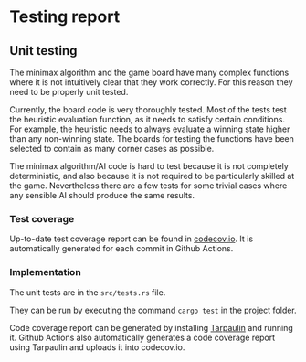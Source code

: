 # Testing report

## Unit testing

The minimax algorithm and the game board have many complex functions where it is not intuitively clear that they work correctly. For this reason they need to be properly unit tested.

Currently, the board code is very thoroughly tested. Most of the tests test the heuristic evaluation function, as it needs to satisfy certain conditions. For example, the heuristic needs to always evaluate a winning state higher than any non-winning state. The boards for testing the functions have been selected to contain as many corner cases as possible.

The minimax algorithm/AI code is hard to test because it is not completely deterministic, and also because it is not required to be particularly skilled at the game. Nevertheless there are a few tests for some trivial cases where any sensible AI should produce the same results.

### Test coverage

Up-to-date test coverage report can be found in [codecov.io](https://app.codecov.io/gh/Tuupertunut/BattleSheepSolver). It is automatically generated for each commit in Github Actions.

### Implementation

The unit tests are in the `src/tests.rs` file.

They can be run by executing the command `cargo test` in the project folder.

Code coverage report can be generated by installing [Tarpaulin](https://github.com/xd009642/tarpaulin) and running it. Github Actions also automatically generates a code coverage report using Tarpaulin and uploads it into codecov.io.
